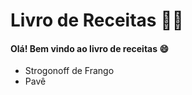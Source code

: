 # Livro de Receitas :man_cook:

#### Olá! Bem vindo ao livro de receitas :smile:

- Strogonoff de Frango
- Pavê